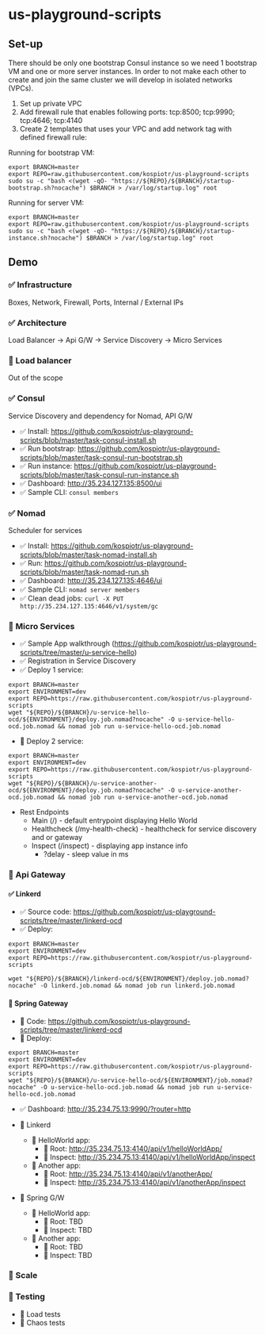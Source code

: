 # us-playground-scripts
## Set-up

There should be only one bootstrap Consul instance so we need 1 bootstrap VM and one or more server instances. In order to not make each other to create and join the same cluster we will develop in isolated networks (VPCs). 

1. Set up private VPC
2. Add firewall rule that enables following ports: tcp:8500; tcp:9990; tcp:4646; tcp:4140
3. Create 2 templates that uses your VPC and add network tag with defined firewall rule:

Running for bootstrap VM:

```
export BRANCH=master
export REPO=raw.githubusercontent.com/kospiotr/us-playground-scripts
sudo su -c "bash <(wget -qO- "https://${REPO}/${BRANCH}/startup-bootstrap.sh?nocache") $BRANCH > /var/log/startup.log" root
```

Running for server VM:

```
export BRANCH=master
export REPO=raw.githubusercontent.com/kospiotr/us-playground-scripts
sudo su -c "bash <(wget -qO- "https://${REPO}/${BRANCH}/startup-instance.sh?nocache") $BRANCH > /var/log/startup.log" root
```

## Demo

### :white_check_mark: Infrastructure

Boxes, Network, Firewall, Ports, Internal / External IPs

### :white_check_mark: Architecture

Load Balancer -> Api G/W -> Service Discovery -> Micro Services

### :black_square_button: Load balancer

Out of the scope

### :white_check_mark: Consul

Service Discovery and dependency for Nomad, API G/W

* :white_check_mark: Install: https://github.com/kospiotr/us-playground-scripts/blob/master/task-consul-install.sh
* :white_check_mark: Run bootstrap: https://github.com/kospiotr/us-playground-scripts/blob/master/task-consul-run-bootstrap.sh
* :white_check_mark: Run instance: https://github.com/kospiotr/us-playground-scripts/blob/master/task-consul-run-instance.sh
* :white_check_mark: Dashboard: http://35.234.127.135:8500/ui
* :white_check_mark: Sample CLI: `consul members`

### :white_check_mark: Nomad

Scheduler for services

* :white_check_mark: Install: https://github.com/kospiotr/us-playground-scripts/blob/master/task-nomad-install.sh
* :white_check_mark: Run: https://github.com/kospiotr/us-playground-scripts/blob/master/task-nomad-run.sh
* :white_check_mark: Dashboard: http://35.234.127.135:4646/ui
* :white_check_mark: Sample CLI: `nomad server members`
* :white_check_mark: Clean dead jobs: `curl -X PUT http://35.234.127.135:4646/v1/system/gc`

### :black_square_button: Micro Services

* :white_check_mark: Sample App walkthrough (https://github.com/kospiotr/us-playground-scripts/tree/master/u-service-hello)
* :white_check_mark: Registration in Service Discovery
* :white_check_mark: Deploy 1 service:

```
export BRANCH=master
export ENVIRONMENT=dev
export REPO=https://raw.githubusercontent.com/kospiotr/us-playground-scripts
wget "${REPO}/${BRANCH}/u-service-hello-ocd/${ENVIRONMENT}/deploy.job.nomad?nocache" -O u-service-hello-ocd.job.nomad && nomad job run u-service-hello-ocd.job.nomad
```

* :black_square_button: Deploy 2 service:

```
export BRANCH=master
export ENVIRONMENT=dev
export REPO=https://raw.githubusercontent.com/kospiotr/us-playground-scripts
wget "${REPO}/${BRANCH}/u-service-another-ocd/${ENVIRONMENT}/deploy.job.nomad?nocache" -O u-service-another-ocd.job.nomad && nomad job run u-service-another-ocd.job.nomad
```

* Rest Endpoints
  * Main (/) - default entrypoint displaying Hello World
  * Healthcheck (/my-health-check) - healthcheck for service discovery and or gateway 
  * Inspect (/inspect) - displaying app instance info
    * \?delay - sleep value in ms 
  
### :black_square_button: Api Gateway

#### :white_check_mark: Linkerd

* :white_check_mark: Source code: https://github.com/kospiotr/us-playground-scripts/tree/master/linkerd-ocd
* :white_check_mark: Deploy:

```
export BRANCH=master
export ENVIRONMENT=dev
export REPO=https://raw.githubusercontent.com/kospiotr/us-playground-scripts

wget "${REPO}/${BRANCH}/linkerd-ocd/${ENVIRONMENT}/deploy.job.nomad?nocache" -O linkerd.job.nomad && nomad job run linkerd.job.nomad
```

#### :black_square_button: Spring Gateway

* :black_square_button: Code: https://github.com/kospiotr/us-playground-scripts/tree/master/linkerd-ocd
* :black_square_button: Deploy:

```
export BRANCH=master
export ENVIRONMENT=dev
export REPO=https://raw.githubusercontent.com/kospiotr/us-playground-scripts
wget "${REPO}/${BRANCH}/u-service-hello-ocd/${ENVIRONMENT}/job.nomad?nocache" -O u-service-hello-ocd.job.nomad && nomad job run u-service-hello-ocd.job.nomad
```

* :white_check_mark: Dashboard: http://35.234.75.13:9990/?router=http
* :black_square_button: Linkerd
  * :black_square_button: HelloWorld app:
    * :black_square_button: Root: http://35.234.75.13:4140/api/v1/helloWorldApp/
    * :black_square_button: Inspect: http://35.234.75.13:4140/api/v1/helloWorldApp/inspect
  * :black_square_button: Another app:
    * :black_square_button: Root: http://35.234.75.13:4140/api/v1/anotherApp/
    * :black_square_button: Inspect: http://35.234.75.13:4140/api/v1/anotherApp/inspect

* :black_square_button: Spring G/W
  * :black_square_button: HelloWorld app:
    * :black_square_button: Root: TBD
    * :black_square_button: Inspect: TBD
  * :black_square_button: Another app:
    * :black_square_button: Root: TBD
    * :black_square_button: Inspect: TBD  

### :black_square_button: Scale
### :black_square_button: Testing

* :black_square_button: Load tests
* :black_square_button: Chaos tests

